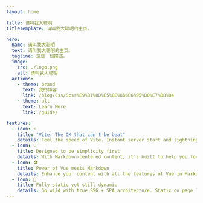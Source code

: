 ```yaml
---
layout: home

title: 请叫我大聪明
titleTemplate: 请叫我大聪明的主页。

hero:
  name: 请叫我大聪明
  text: 请叫我大聪明的主页。
  tagline: 这是一段描述。
  image:
    src: ./logo.png
    alt: 请叫我大聪明  
  actions:
    - theme: brand
      text: 我的博客
      link: /blog/Css/Scss%E9%81%8D%E5%8E%86%E6%95%B0%E7%BB%84
    - theme: alt
      text: Learn More
      link: /guide/

features:
  - icon: ⚡️
    title: "Vite: The DX that can't be beat"
    details: Feel the speed of Vite. Instant server start and lightning fast HMR that stays fast regardless of the app size.
  - icon: 💡
    title: Designed to be simplicity first
    details: With Markdown-centered content, it's built to help you focus on writing and deployed with minimum configuration.
  - icon: 🛠️
    title: Power of Vue meets Markdown
    details: Enhance your content with all the features of Vue in Markdown, while being able to customize your site with Vue.
  - icon: 🔑
    title: Fully static yet still dynamic
    details: Go wild with true SSG + SPA architecture. Static on page load, but engage users with 100% interactivity from there.
---
```

